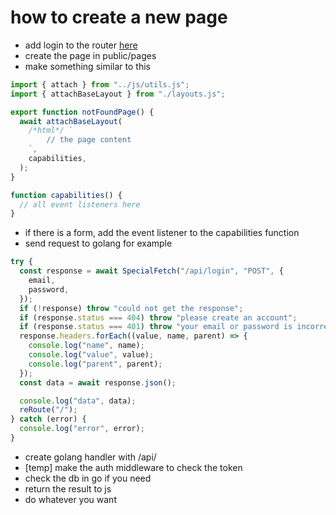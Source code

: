 # how to create a new page

- add login to the router [here](public/js/app.js#L5)
- create the page in public/pages
- make something similar to this

```js
import { attach } from "../js/utils.js";
import { attachBaseLayout } from "./layouts.js";

export function notFoundPage() {
  await attachBaseLayout(
    /*html*/ `
        // the page content
    `,
    capabilities,
  );
}

function capabilities() {
  // all event listeners here
}
```

- if there is a form, add the event listener to the capabilities function
- send request to golang for example

```js
try {
  const response = await SpecialFetch("/api/login", "POST", {
    email,
    password,
  });
  if (!response) throw "could not get the response";
  if (response.status === 404) throw "please create an account";
  if (response.status === 401) throw "your email or password is incorrect";
  response.headers.forEach((value, name, parent) => {
    console.log("name", name);
    console.log("value", value);
    console.log("parent", parent);
  });
  const data = await response.json();

  console.log("data", data);
  reRoute("/");
} catch (error) {
  console.log("error", error);
}
```

- create golang handler with /api/<action name>
- [temp] make the auth middleware to check the token
- check the db in go if you need
- return the result to js
- do whatever you want

